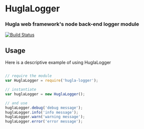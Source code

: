 # HuglaLogger
### Hugla web framework's node back-end logger module

[![Build Status](https://travis-ci.org/hugla/hugla-node-logger.svg?branch=master)](https://travis-ci.org/hugla/hugla-node-logger)

## Usage

Here is a descriptive example of using HuglaLogger

```javascript

// require the module
var HuglaLogger = require('hugla-logger');

// instantiate
var huglaLogger = new HuglaLogger();

// and use
huglaLogger.debug('debug message');
huglaLogger.info('info message');
huglaLogger.warn('warning message');
huglaLogger.error('error message');

```
